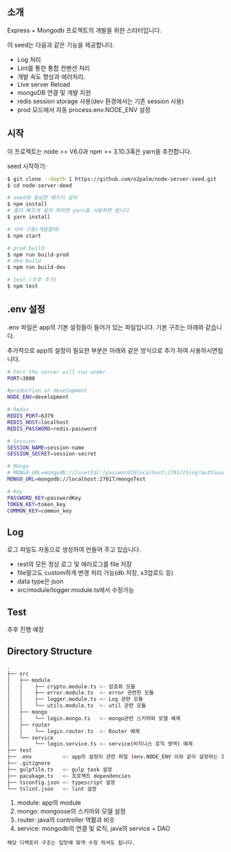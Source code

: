 ## 소개
Express + Mongodb 프로젝트의 개발을 위한 스타터입니다.

이 seed는 다음과 같은 기능을 제공합니다.
 - Log 처리
 - Lint를 통한 통합 컨벤션 처리
 - 개발 속도 향상과 에러처리.
 - Live server Reload
 - mongoDB 연결 및 개발 지원
 - redis session storage 사용(dev 환경에서는 기존 session 사용)
 - prod 모드에서 자동 process.env.NODE_ENV 설정
 
## 시작
이 프로젝트는 node >= V6.0과 npm >= 3.10.3혹은 yarn을 추천합니다.

seed 시작하기:
```bash
$ git clone --depth 1 https://github.com/o2palm/node-server-seed.git
$ cd node-server-deed

# seed에 필요한 패지키 설치
$ npm install
# 좀더 빠르게 설치 하려면 yarn을 사용하면 됩니다
$ yarn install

# 서버 구동(개발할때)
$ npm start

# prod build
$ npm run build-prod
# dev build
$ npm run build-dev

# test (추후 추가)
$ npm test
```

## .env 설정
.env 파일은 app의 기본 설정들이 들어가 있는 파일입니다. 기본 구조는 아래와 같습니다.

추가적으로 app의 설정이 필요한 부분은 아래와 같은 방식으로 추가 하여 사용하시면됩니다.
```bash
# Port the server will run under
PORT=3000

#production or development
NODE_ENV=development

# Redis
REDIS_PORT=6379
REDIS_HOST=localhost
REDIS_PASSWORD=redis-password

# Session
SESSION_NAME=session-name
SESSION_SECRET=session-secret

# Mongo
# MONGO_URL=mongodb://[userId]:[password]@localhost:27017/blog?authSource=admin
MONGO_URL=mongodb://localhost:27017/mongoTest

# Key
PASSWORD_KEY=passwordKey
TOKEN_KEY=token_key
COMMON_KEY=common_key
```

## Log 
로그 파일도 자동으로 생성하여 만들어 주고 있습니다. 
 - rest의 모든 정상 로그 및 에러로그를 file 저장
 - file말고도 custom하게 변경 처리 가능(db 저장, s3업로드 등)
 - data type은 json
 - src/module/logger.module.ts에서 수정가능

## Test 
추후 진행 예정

## Directory Structure
```bash
.
├── src
│   ├── module 
│   │    ├── crypto.module.ts <- 암호화 모듈
│   │    ├── error.module.ts  <- error 관련한 모듈
│   │    ├── logger.module.ts <- Log 관련 모듈
│   │    └── utils.module.ts  <- util 관련 모듈
│   ├── mongo   
│   │    └── login.mongo.ts   <- mongo관련 스키마와 모델 예제
│   ├── router
│   │    └── login.router.ts  <- Router 예제
│   └── service
│        └── login.service.ts <- service(비지니스 로직 영역) 예제
├── test
├── .env          <- app의 설정이 관련 파일 (env.NODE_ENV 이와 같이 설정하는 것들에 대한 정보)
├── .gitignore
├── gulpfile.ts   <- gulp task 설정
├── pacakage.ts   <- 프로젝트 dependencies
├── tsconfig.json <- typescript 설정
└── tslint.json   <- lint 설정
```
 1. module: app의 module
 2. mongo: mongoose의 스키마와 모델 설정
 3. router: java의 controller 역활과 비슷
 4. service: mongodb의 연결 및 로직, java의 service + DAO
  
`해당 디렉토리 구조는 입맛에 맞게 수정 하셔도 됩니다.`
